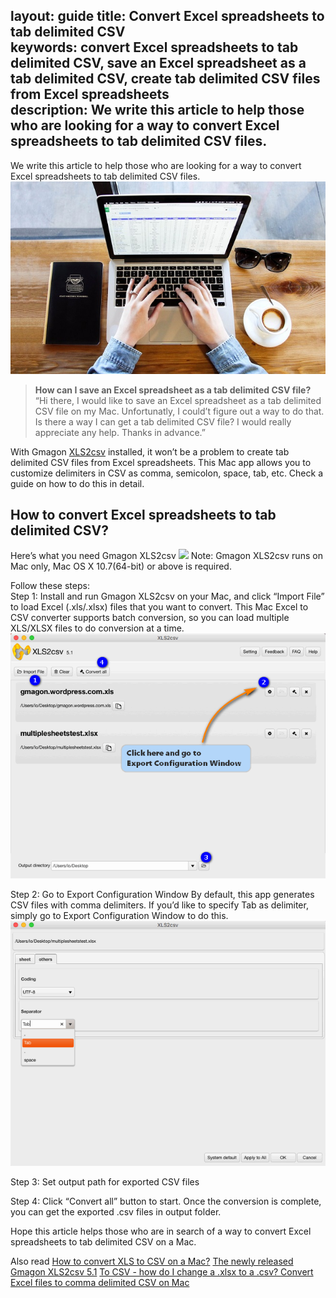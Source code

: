 layout: guide
title: Convert Excel spreadsheets to tab delimited CSV    
keywords: convert Excel spreadsheets to tab delimited CSV, save an Excel spreadsheet as a tab delimited CSV, create tab delimited CSV files from Excel spreadsheets  
description: We write this article to help those who are looking for a way to convert Excel spreadsheets to tab delimited CSV files. 
---
We write this article to help those who are looking for a way to convert Excel spreadsheets to tab delimited CSV files. 
![](../img/excel-to-csv-mac.jpg)
>**How can I save an Excel spreadsheet as a tab delimited CSV file?**
>“Hi there, I would like to save an Excel spreadsheet as a tab delimited CSV file on my Mac. Unfortunatly, I could’t figure out a way to do that. Is there a way I can get a tab delimited CSV file? I would really appreciate any help. Thanks in advance.” 

With Gmagon <a href="https://gmagon.com/products/store/xls2csv/" target="_blank" rel="nofollow me noopener noreferrer" >XLS2csv</a> installed, it won’t be a problem to create tab delimited CSV files from Excel spreadsheets. This Mac app allows you to customize delimiters in CSV as comma, semicolon, space, tab, etc. Check a guide on how to do this in detail.   
## How to convert Excel spreadsheets to tab delimited CSV? 
Here’s what you need 
Gmagon XLS2csv
<a href="https://gmagon.com/products/store/xls2csv/" target="_blank" rel="nofollow me noopener noreferrer" ><img src="https://gmagon.com/asset/images/free-download.png" /></a>
Note: Gmagon XLS2csv runs on Mac only, Mac OS X 10.7(64-bit) or above is required. 

Follow these steps:  
Step 1: Install and run Gmagon XLS2csv on your Mac, and click “Import File” to load Excel (.xls/.xlsx) files that you want to convert. This Mac Excel to CSV converter supports batch conversion, so you can load multiple XLS/XLSX files to do conversion at a time. 
![](../img/go-to-config.png)

Step 2: Go to Export Configuration Window
By default, this app generates CSV files with comma delimiters. If you’d like to specify Tab as delimiter, simply go to Export Configuration Window to do this. 
![](../img/tab-delimiters.png)

Step 3: Set output path for exported CSV files 

Step 4: Click “Convert all” button to start. Once the conversion is complete, you can get the exported .csv files in output folder. 

Hope this article helps those who are in search of a way to convert Excel spreadsheets to tab delimited CSV on a Mac. 

Also read
<a href="https://gmagon.com/guide/convert-xls-to-csv-on-mac.html" target="_blank" rel="nofollow me noopener noreferrer" >How to convert XLS to CSV on a Mac?</a>
<a href="http://gmagon.com/guide/xls2csv/newly-released-xls2csv-v5.1.html" target="_blank" rel="nofollow me noopener noreferrer" >The newly released Gmagon XLS2csv 5.1</a>
<a href="https://gmagon.com/guide/xls2csv/change-xlsx-to-csv.html
" target="_blank" rel="nofollow me noopener noreferrer" >To CSV - how do I change a .xlsx to a .csv? </a>
<a href="http://gmagon.com/guide/xls2csv/convert-excel-files-to-comma-csv.html" target="_blank" rel="nofollow me noopener noreferrer" >Convert Excel files to comma delimited CSV on Mac</a>